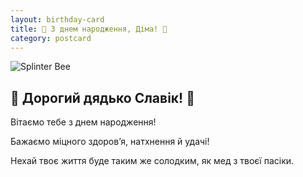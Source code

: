 ```yaml
---
layout: birthday-card
title: 🎂 З днем народження, Діма! 🎉
category: postcard
---
```


<div class="card">
    <div class="card-image">
        <img src="{{site.baseurl}}/assets/images/uncle-slavik-splinter-bee.png" alt="Splinter Bee">
    </div>
    <h2>🎂 Дорогий дядько Славік! 🎉</h2>
    <div class="greeting-message">
        <p>Вітаємо тебе з днем народження!</p>
        <p>Бажаємо міцного здоровʼя, натхнення й удачі!</p>
    </div>
    <div class="cool-message">
        <p>Нехай твоє життя буде таким же солодким, як мед з твоєї пасіки.</p>
    </div>
</div>
